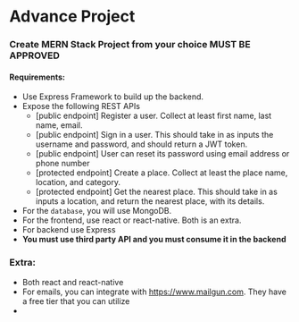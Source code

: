 # Advance  Project


### Create MERN Stack Project from your choice **MUST BE APPROVED**
#### Requirements: 
- Use Express Framework to build up the backend.
- Expose the following REST APIs 
	- [public endpoint] Register a user. Collect at least first name, last name, email. 
	- [public endpoint] Sign in a user. This should take in as inputs the username and password, and should return a JWT token. 
	- [public endpoint] User can reset its password using email address or phone number
	- [protected endpoint] Create a place. Collect at least the place name, location, and category. 
	- [protected endpoint] Get the nearest place. This should take in as inputs a location, and return the nearest place, with its details. 
- For the `database`, you will use MongoDB.
- For the frontend, use react or react-native. Both is an extra.
- For backend use Express
- **You must use third party API and you must consume it in the backend** 
### Extra:  
- Both react and react-native
- For emails, you can integrate with https://www.mailgun.com. They have a free tier that you can utilize
-  
